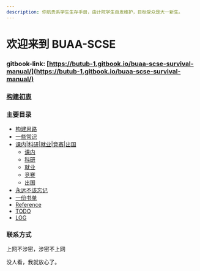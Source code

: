 ```yaml
---
description: 你航贵系学生生存手册，由计院学生自发维护，目标受众是大一新生。
---
```


# 欢迎来到 BUAA-SCSE

### gitbook-link: [https://butub-1.gitbook.io/buaa-scse-survival-manual/](https://butub-1.gitbook.io/buaa-scse-survival-manual/)

### [构建初衷](gou-jian-chu-zhong.md)

### 主要目录

* [构建思路](gou-jian-si-lu-gei-bian-ji-zhe.md)
* [一些常识](yi-xie-chang-shi/)
* [课内\|科研\|就业\|竞赛\|出国](ke-nei-ke-yan-jiu-ye-jing-sai-chu-guo/)
  * [课内](ke-nei-ke-yan-jiu-ye-jing-sai-chu-guo/ke-nei-gpa-dang.md)
  * [科研](ke-nei-ke-yan-jiu-ye-jing-sai-chu-guo/ke-yan-ban-zhuan-dang.md)
  * [就业](ke-nei-ke-yan-jiu-ye-jing-sai-chu-guo/jiu-ye-lao-qian-dang.md)
  * [竞赛](ke-nei-ke-yan-jiu-ye-jing-sai-chu-guo/jing-sai-shua-ti-dang.md)
  * [出国](ke-nei-ke-yan-jiu-ye-jing-sai-chu-guo/chu-guo-shen-me-dang.md)
* [永远不该忘记](yong-yuan-bu-gai-wang-ji/)
* [一份书单](yi-fen-shu-dan.md)
* [Reference](reference.md)
* [TODO](untitled.md)
* [LOG](log.md)



### 联系方式

上网不涉密，涉密不上网

没人看，我就放心了。

